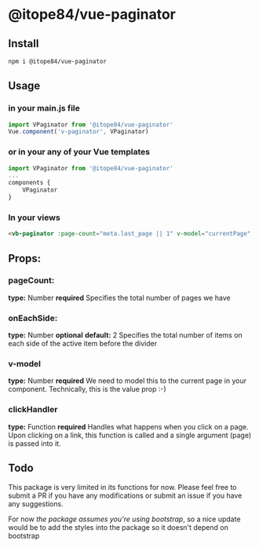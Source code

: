 # @itope84/vue-paginator

## Install
```bash
npm i @itope84/vue-paginator
```

## Usage
### in your main.js file
```javascript
import VPaginator from '@itope84/vue-paginator'
Vue.component('v-paginator', VPaginator)
```
### or in your any of your Vue templates
```javascript
import VPaginator from '@itope84/vue-paginator'
...
components {
    VPaginator
}
```
### In your views
```html
<vb-paginator :page-count="meta.last_page || 1" v-model="currentPage" :click-handler="fetchItems" :on-each-side="2"></vb-paginator>
```

## Props:

### pageCount:
**type:** Number
**required**
Specifies the total number of pages we have

### onEachSide:
**type:** Number
**optional**
**default:** 2
Specifies the total number of items on each side of the active item before the divider

### v-model
**type:** Number
**required**
We need to model this to the current page in your component. Technically, this is the value prop :-)

### clickHandler
**type:** Function
**required**
Handles what happens when you click on a page. Upon clicking on a link, this function is called and a single argument (page) is passed into it.

## Todo
This package is very limited in its functions for now. Please feel free to submit a PR if you have any modifications or submit an issue if you have any suggestions.

For now *the package assumes you're using bootstrap*, so a nice update would be to add the styles into the package so it doesn't depend on bootstrap